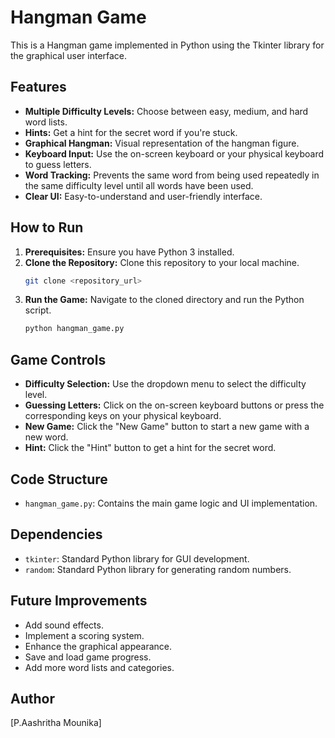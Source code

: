 # Hangman Game

This is a Hangman game implemented in Python using the Tkinter library for the graphical user interface.

## Features

-   **Multiple Difficulty Levels:** Choose between easy, medium, and hard word lists.
-   **Hints:** Get a hint for the secret word if you're stuck.
-   **Graphical Hangman:** Visual representation of the hangman figure.
-   **Keyboard Input:** Use the on-screen keyboard or your physical keyboard to guess letters.
-   **Word Tracking:** Prevents the same word from being used repeatedly in the same difficulty level until all words have been used.
-   **Clear UI:** Easy-to-understand and user-friendly interface.

## How to Run

1.  **Prerequisites:** Ensure you have Python 3 installed.
2.  **Clone the Repository:** Clone this repository to your local machine.
    ```bash
    git clone <repository_url>
    ```
3.  **Run the Game:** Navigate to the cloned directory and run the Python script.
    ```bash
    python hangman_game.py
    ```

## Game Controls

-   **Difficulty Selection:** Use the dropdown menu to select the difficulty level.
-   **Guessing Letters:** Click on the on-screen keyboard buttons or press the corresponding keys on your physical keyboard.
-   **New Game:** Click the "New Game" button to start a new game with a new word.
-   **Hint:** Click the "Hint" button to get a hint for the secret word.

## Code Structure

-   `hangman_game.py`: Contains the main game logic and UI implementation.

## Dependencies

-   `tkinter`: Standard Python library for GUI development.
-   `random`: Standard Python library for generating random numbers.

## Future Improvements

-   Add sound effects.
-   Implement a scoring system.
-   Enhance the graphical appearance.
-   Save and load game progress.
-   Add more word lists and categories.

## Author

[P.Aashritha Mounika]
